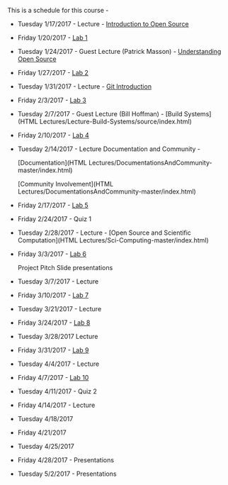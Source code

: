 This is a schedule for this course -

* Tuesday 1/17/2017 - Lecture - [Introduction to Open Source](Lectures/Lecture-1-1.pdf)

* Friday 1/20/2017 - [Lab 1](Labs/Lab1.md)

* Tuesday 1/24/2017 - Guest Lecture (Patrick Masson) - [Understanding Open Source](Lectures/Lec2-Patrick_Masson-S2017.pdf)

* Friday 1/27/2017 - [Lab 2](Labs/Lab2.md)

* Tuesday 1/31/2017 - Lecture - [Git Introduction](Lectures/Lecture-3.Md)

* Friday 2/3/2017 - [Lab 3](Labs/Lab3.md)

* Tuesday 2/7/2017 - Guest Lecture (Bill Hoffman) - [Build Systems](HTML Lectures/Lecture-Build-Systems/source/index.html)

* Friday 2/10/2017 - [Lab 4](Labs/Lab4.md)

* Tuesday 2/14/2017 - Lecture Documentation and Community - 

	[Documentation](HTML Lectures/DocumentationsAndCommunity-master/index.html)

	[Community Involvement](HTML Lectures/DocumentationsAndCommunity-master/index.html)

* Friday 2/17/2017 - [Lab 5](Labs/Lab5.md)

* Friday 2/24/2017 - Quiz 1

* Tuesday 2/28/2017 - Lecture - [Open Source and Scientific Computation](HTML Lectures/Sci-Computing-master/index.html)

* Friday 3/3/2017 - [Lab 6](Labs/Lab6.md)

	Project Pitch Slide presentations

* Tuesday 3/7/2017 - Lecture

* Friday 3/10/2017 - [Lab 7](Labs/Lab7.md)

* Tuesday 3/21/2017 - Lecture

* Friday 3/24/2017 - [Lab 8](Labs/Lab8.md)

* Tuesday 3/28/2017 Lecture

* Friday 3/31/2017 - [Lab 9](Labs/Lab9.md)

* Tuesday 4/4/2017 - Lecture

* Friday 4/7/2017 - [Lab 10](Labs/Lab10.md)

* Tuesday 4/11/2017 - Quiz 2

* Friday 4/14/2017 - Lecture

* Tuesday 4/18/2017

* Friday 4/21/2017

* Tuesday 4/25/2017

* Friday 4/28/2017 - Presentations

* Tuesday 5/2/2017 - Presentations
